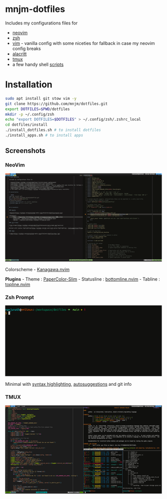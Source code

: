 # mnjm-dotfiles

Includes my configurations files for

- [neovim](https://github.com/mnjm/dotfiles/tree/main/nvim/.config/nvim)
- [zsh](https://github.com/mnjm/dotfiles/tree/main/zsh/.config/zsh)
- [vim](https://github.com/mnjm/dotfiles/blob/main/vim/.vimrc) - vanilla config with some niceties for fallback in case my neovim config breaks
- [alacritt](https://github.com/mnjm/dotfiles/tree/main/alacritty/.config/alacritty)
- [tmux](https://github.com/mnjm/dotfiles/blob/main/tmux/.tmux.conf)
- a few handy shell [scripts](https://github.com/mnjm/dotfiles/tree/main/scripts/.local/bin)

# Installation

```bash
sudo apt install git stow vim -y
git clone https://github.com/mnjm/dotfiles.git
export DOTFILES=$PWD/dotfiles
mkdir -p ~/.config/zsh
echo "export DOTFILES=$DOTFILES" > ~/.config/zsh/.zshrc_local
cd dotfiles/install
./install_dotfiles.sh # to install dotfiles
./install_apps.sh # to install apps
```

## Screenshots

### NeoVim

![NeoVim](https://github.com/mnjm/github-media-repo/blob/main/dotfiles/neovim.png?raw=true)

Colorscheme - [Kanagawa.nvim](https://github.com/rebelot/kanagawa.nvim)

**Plugins**
    - Theme : [PaperColor-Slim](https://github.com/pappasam/papercolor-theme-slim)
    - Statusline : [bottomline.nvim](https://github.com/bottomline.nvim)
    - Tabline : [topline.nvim](https://github.com/topline.nvim)

### Zsh Prompt

![Zsh-Prompt](https://github.com/mnjm/github-media-repo/blob/main/dotfiles/zsh_prompt.png?raw=true)

Minimal with [syntax highlighting](https://github.com/zsh-users/zsh-syntax-highlighting), [autosuggestions](https://github.com/zsh-users/zsh-autosuggestions) and git info

### TMUX

![TMUX](https://github.com/mnjm/github-media-repo/blob/main/dotfiles/tmux.jpg?raw=true)
